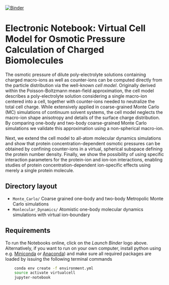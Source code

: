 [![Binder](https://mybinder.org/badge_logo.svg)](https://mybinder.org/v2/gh/mlund/SI-virtual-cell-model/HEAD)

# Electronic Notebook: Virtual Cell Model for Osmotic Pressure Calculation of Charged Biomolecules

The osmotic pressure of dilute poly-electrolyte solutions containing charged macro-ions as well as counter-ions
can be computed directly from the particle distribution via the well-known _cell model_.
Originally derived within the Poisson-Boltzmann mean-field approximation, the cell model describes a poly-electrolyte
solution considering a single macro-ion centered into a cell, together with counter-ions needed to neutralize
the total cell charge.
While extensively applied in coarse-grained Monte Carlo (MC) simulations of continuum solvent systems, the cell
model neglects the macro-ion shape anisotropy and details of the surface charge distribution. By comparing one-body
and two-body coarse-grained Monte Carlo simulations we validate this approximation using a non-spherical macro-ion.

Next, we extend the cell model to all-atom molecular dynamics simulations and show that protein concentration-dependent osmotic pressures can be obtained by confining counter-ions in a virtual, spherical subspace defining the protein number density. Finally, we show the possibility of using specific interaction parameters for the protein-ion and ion-ion interactions, enabling studies of protein concentration-dependent ion-specific effects using merely a single protein molecule.

## Directory layout

- `Monte_Carlo/` Coarse grained one-body and two-body Metropolic Monte Carlo simulations
- `Monlecular_Dynamics/` Atomistic one-body molecular dynamics simulations with virtual ion-boundary

## Requirements

To run the Notebooks online, click on the _Launch Binder_ logo above. Alternatively, if you want to run on your own computer,
install python using e.g. [Miniconda](https://conda.io/miniconda.html) or [Anaconda](https://docs.conda.io))
and make sure all required packages are loaded by issuing the following terminal commands

``` bash
    conda env create -f environment.yml
    source activate virtualcell
    jupyter-notebook
```
